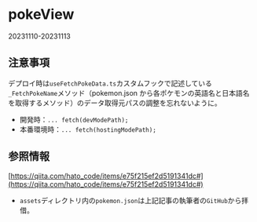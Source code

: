 # pokeView
20231110-20231113

## 注意事項
デプロイ時は`useFetchPokeData.ts`カスタムフックで記述している`_FetchPokeName`メソッド（pokemon.json から各ポケモンの英語名と日本語名を取得するメソッド）のデータ取得元パスの調整を忘れないように。
- 開発時：`... fetch(devModePath);`
- 本番環境時：`... fetch(hostingModePath);`

## 参照情報
[https://qiita.com/hato_code/items/e75f215ef2d5191341dc#](https://qiita.com/hato_code/items/e75f215ef2d5191341dc#)
- `assets`ディレクトリ内の`pokemon.json`は上記記事の執筆者の`GitHub`から拝借。